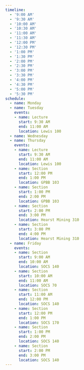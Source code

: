 ```yaml
---
timeline:
  - '9:00 AM'
  - '9:30 AM'
  - '10:00 AM'
  - '10:30 AM'
  - '11:00 AM'
  - '11:30 AM'
  - '12:00 PM'
  - '12:30 PM'
  - '1:00 PM'
  - '1:30 PM'
  - '2:00 PM'
  - '2:30 PM'
  - '3:00 PM'
  - '3:30 PM'
  - '4:00 PM'
  - '4:30 PM'
  - '5:00 PM'
  - '5:30 PM'
schedule:
  - name: Monday
  - name: Tuesday
    events:
    - name: Lecture
      start: 9:30 AM
      end: 11:00 AM
      location: Lewis 100
  - name: Wednesday
  - name: Thursday
    events:
    - name: Lecture
      start: 9:30 AM
      end: 11:00 AM
      location: Lewis 100
    - name: Section
      start: 12:00 PM
      end: 1:00 PM
      location: GPBB 103
    - name: Section
      start: 1:00 PM
      end: 2:00 PM
      location: GPBB 103
    - name: Section
      start: 2:00 PM
      end: 3:00 PM
      location: Hearst Mining 310
    - name: Section
      start: 3:00 PM
      end: 4:00 PM
      location: Hearst Mining 310
  - name: Friday
    events:
    - name: Section
      start: 9:00 AM
      end: 10:00 AM
      location: SOCS 140
    - name: Section
      start: 10:00 AM
      end: 11:00 AM
      location: SOCS 70
    - name: Section
      start: 11:00 AM
      end: 12:00 PM
      location: SOCS 140
    - name: Section
      start: 12:00 PM
      end: 1:00 PM
      location: SOCS 170
    - name: Section
      start: 1:00 PM
      end: 2:00 PM
      location: SOCS 140
    - name: Section
      start: 2:00 PM
      end: 3:00 PM
      location: SOCS 140
---
```

